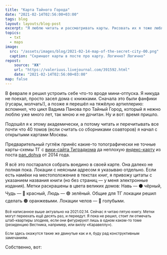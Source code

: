 ```yaml
---
title: "Карта Тайного Города"
date: "2021-02-14T02:56:00+03:00"
tags: blog
layout: layouts/blog-post
excerpt: "Я люблю читать и рассматривать карты. Рисовать их я тоже люблю. Ещё люблю упорядочивать инфу и раскладывать всё по полочкам. Неудивительно, чтение цикла книг о Тайном городе привело меня к созданию этой карты."
topics:
  - txt
  - maps
image:
  src: "/assets/images/blog/2021-02-14-map-of-the-secret-city-00.png"
  caption: "Скриншот карты в посте про карту. Логично? Логично"
repost:
    source: "ЖЖ"
    url: "https://valeriuus.livejournal.com/391592.html"
    date: "2021-02-14T02:56:00+03:00"
map: false
---
```


В феврале я решил устроить себе что-то вроде мини-отпуска. Я никуда не поехал, просто засел дома с книжками. Сначала это были фанфики (гусары, молчать!), а позже я перешёл на тяжёлую артиллерию: вспомнил, что цикл Вадима Панова про Тайный Город, который я нежно люблю уже много лет, так мною и не дочитан. Ну и вот: время пришло.

Подошёл я к этому академически, а потому читать и перечитывать все почти что 40 томов (если считать со сборниками соавторов) я начал с открытыми картами Москвы.

Предварительный гуглёж принёс какие-то топографически не точные карты-схемы ТГ с [вики-сайта Тиградкома](https://t-grad.fandom.com/ru/wiki/Тиградком_вики) да неплохую [яндекс-карту](https://yandex.ru/maps/213/moscow/?ll=37.604208%2C55.737336&mode=usermaps&um=w6yNY58LyzMmBu4o2yGcJiok7ZY_v3y7&z=10) из поста [pan_dohva](https://web.archive.org/web/20210209214023/https://bestiary-us.livejournal.com/15361.html) от 2014 года.

Я всё это постарался собрать воедино в своей карте. Она далеко не полная пока. Локации с неясным адресом я указываю отдельно. Если есть намёки на местоположение в текстах книг, я привожу цитаты с указанием названия книги (но без страниц — у меня электронные издания). Метки раскрашены в цвета великих домов: Навь — ⚫️ чёрный, Чудь — 🔴 красный, Людь — 🟢 зелёный. Общие для ТГ локации решил сделать 🟠 оранжевыми. Локации челов — 🔵 голубыми.

<small>Всё написанное выше актуально на 2021.02.14. Сейчас я читаю пятую книгу. Метки могут переехать ещё десять раз, и переедут. Я пока не решил, стоит ли отмечать штаб-квартиры злодеев, если они фигурируют лишь в одном каком-то томе (резиденцию Вестника, например, или виллу «Каравеллу»).</small>

<small>Если здесь окажутся такие же двинутые как и я, буду рад конструктивным замечаниям.</small>

Собственно, вот:

<script type="text/javascript" charset="utf-8" async src="https://api-maps.yandex.ru/services/constructor/1.0/js/?um=constructor%3A744bed27e0b8c7e8712c2223b86c192167e3fe2aa6fbe1146b18b5cd8a5342ec&amp;width=100%25&amp;height=512&amp;lang=ru_RU&amp;scroll=true"></script>
